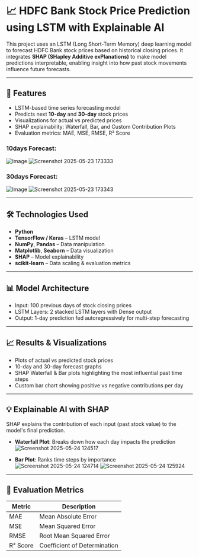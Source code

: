 # 📈 HDFC Bank Stock Price Prediction using LSTM with Explainable AI

This project uses an LSTM (Long Short-Term Memory) deep learning model to forecast HDFC Bank stock prices based on historical closing prices. It integrates **SHAP (SHapley Additive exPlanations)** to make model predictions interpretable, enabling insight into how past stock movements influence future forecasts.

---

## 🚀 Features

- LSTM-based time series forecasting model
- Predicts next **10-day** and **30-day** stock prices
- Visualizations for actual vs predicted prices
- SHAP explainability: Waterfall, Bar, and Custom Contribution Plots
- Evaluation metrics: MAE, MSE, RMSE, R² Score

### 10days Forecast: 
![Image](https://github.com/user-attachments/assets/14e8cdf9-3bf7-4093-9eaa-6809c973ecfe)
![Screenshot 2025-05-23 173333](https://github.com/user-attachments/assets/5f955636-5bb1-4f8e-a3e7-c771c7fbb46b)


### 30days Forecast:
![Image](https://github.com/user-attachments/assets/bd06f0f1-a06e-4f67-b4f9-edb0d2ec368a)
![Screenshot 2025-05-23 173343](https://github.com/user-attachments/assets/0e9f8a22-77c9-42c0-9bc1-e4c8573aa7e2)

---

## 🛠️ Technologies Used

- **Python**
- **TensorFlow / Keras** – LSTM model
- **NumPy**, **Pandas** – Data manipulation
- **Matplotlib**, **Seaborn** – Data visualization
- **SHAP** – Model explainability
- **scikit-learn** – Data scaling & evaluation metrics

---

## 📊 Model Architecture

- Input: 100 previous days of stock closing prices
- LSTM Layers: 2 stacked LSTM layers with Dense output
- Output: 1-day prediction fed autoregressively for multi-step forecasting

---

## 📈 Results & Visualizations

- Plots of actual vs predicted stock prices
- 10-day and 30-day forecast graphs
- SHAP Waterfall & Bar plots highlighting the most influential past time steps
- Custom bar chart showing positive vs negative contributions per day

---

## 💡 Explainable AI with SHAP

SHAP explains the contribution of each input (past stock value) to the model's final prediction.

- **Waterfall Plot**: Breaks down how each day impacts the prediction
![Screenshot 2025-05-24 124517](https://github.com/user-attachments/assets/0b9c8d3c-4633-4a2e-992d-433cb5a8eddf)

- **Bar Plot**: Ranks time steps by importance
![Screenshot 2025-05-24 124714](https://github.com/user-attachments/assets/5e39a967-53df-4e41-9e46-240d7c089cb3)
![Screenshot 2025-05-24 125924](https://github.com/user-attachments/assets/b28883db-d95c-45b7-b44e-27a304791d37)


---

## 🧪 Evaluation Metrics

| Metric     | Description                          |
|------------|--------------------------------------|
| MAE        | Mean Absolute Error                  |
| MSE        | Mean Squared Error                   |
| RMSE       | Root Mean Squared Error              |
| R² Score   | Coefficient of Determination         |


